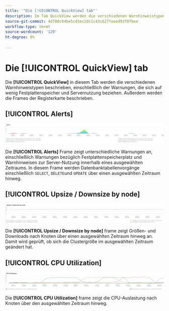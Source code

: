 ```yaml
---
title: '"Die [!UICONTROL QuickView] tab"'
description: Im Tab QuickView werden die verschiedenen Warnhinweistypen erläutert, einschließlich der Warnungstypen mit geringem Festplattenspeicher und Serverauslastung.
source-git-commit: 4d700c04be5cd1ec2dc1c43c627feeed93f0fbee
workflow-type: tm+mt
source-wordcount: '129'
ht-degree: 0%

---
```



# Die [!UICONTROL QuickView] tab

Die **[!UICONTROL QuickView]** in diesem Tab werden die verschiedenen Warnhinweistypen beschrieben, einschließlich der Warnungen, die sich auf wenig Festplattenspeicher und Servernutzung beziehen. Außerdem werden die Frames der Registerkarte beschrieben.

## [!UICONTROL Alerts]

![Warnhinweise](../../assets/tools/observation-for-adobe-commerce/quickview_alerts.jpg)

Die **[!UICONTROL Alerts]** Frame zeigt unterschiedliche Warnungen an, einschließlich Warnungen bezüglich Festplattenspeicherplatz und Warnhinweisen zur Server-Nutzung innerhalb eines ausgewählten Zeitraums. In diesem Frame werden Datenbanktabellenvorgänge einschließlich `SELECT`, `DELETE`und `UPDATE` über einen ausgewählten Zeitraum hinweg.

## [!UICONTROL Upsize / Downsize by node]

![Größe nach Knoten aktualisieren/verkleinern](../../assets/tools/observation-for-adobe-commerce/quickview_upsize_by_node.jpg)

Die **[!UICONTROL Upsize / Downsize by node]** frame zeigt Größen- und Downloads nach Knoten über einen ausgewählten Zeitraum hinweg an. Damit wird geprüft, ob sich die Clustergröße im ausgewählten Zeitraum geändert hat.

## [!UICONTROL CPU Utilization]

![CPU-Auslastung](../../assets/tools/observation-for-adobe-commerce/quickview_cpu.jpg)

Die **[!UICONTROL CPU Utilization]** frame zeigt die CPU-Auslastung nach Knoten über den ausgewählten Zeitraum hinweg.
